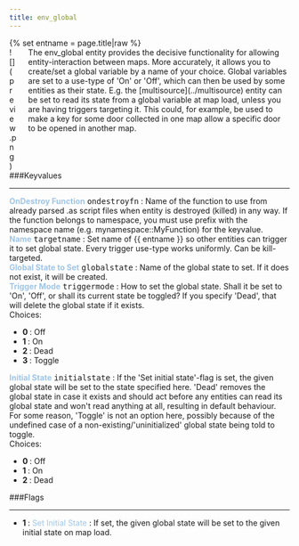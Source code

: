 ```yaml
---
title: env_global
---
```

<div>{% set entname = page.title|raw %}</div>
<div class="container previewimg">
<div class="columns">
<div class="imagepadding column col-auto" markdown="1">![](preview.png)</div>
<div class="column entityentry" markdown="1">The env_global entity provides the decisive functionality for allowing entity-interaction between maps. More accurately, it allows you to create/set a global variable by a name of your choice. Global variables are set to a use-type of 'On' or 'Off', which can then be used by some entities as their state. E.g. the [multisource](../multisource) entity can be set to read its state from a global variable at map load, unless you are having triggers targeting it. This could, for example, be used to make a key for some door collected in one map allow a specific door to be opened in another map.</div>
</div>
</div>
###Keyvalues
<hr>
<div class="entityentry" markdown="1">
<span style="color:#9fc5e8;"><b>OnDestroy Function</b></span> <kbd  class="tooltip" data-tooltip="string">ondestroyfn</kbd> :
Name of the function to use from already parsed .as script files when entity is destroyed (killed) in any way. If the function belongs to namespace, you must use prefix with the namespace name (e.g. mynamespace::MyFunction) for the keyvalue.
</div>
<div class="entityentry" markdown="1">
<span style="color:#9fc5e8;"><b>Name</b></span> <kbd  class="tooltip" data-tooltip="target_source">targetname</kbd> :
Set name of {{ entname }} so other entities can trigger it to set global state. Every trigger use-type works uniformly. Can be kill-targeted.
</div>
<div class="entityentry" markdown="1">
<span style="color:#9fc5e8;"><b>Global State to Set</b></span> <kbd  class="tooltip" data-tooltip="string">globalstate</kbd> :
Name of the global state to set. If it does not exist, it will be created.
</div>
<div class="entityentry" markdown="1">
<span style="color:#9fc5e8;"><b>Trigger Mode</b></span> <kbd  class="tooltip" data-tooltip="choices">triggermode</kbd> :
How to set the global state. Shall it be set to 'On', 'Off', or shall its current state be toggled? If you specify 'Dead', that will delete the global state if it exists.
<div class="accordion">
<input type="checkbox" id="accordion-1" name="accordion-checkbox" hidden>
<label class="accordion-header" for="accordion-1">
<i class="icon icon-arrow-right mr-1"></i>
Choices:
</label>
<div class="accordion-body">
<ul>
<li><b>0 </b> : Off</li>
<li><b>1 </b> : On</li>
<li><b>2 </b> : Dead</li>
<li><b>3 </b> : Toggle</li>
</ul>
</div>
</div>
</div>
<div class="entityentry" markdown="1">
<span style="color:#9fc5e8;"><b>Initial State</b></span> <kbd  class="tooltip" data-tooltip="choices">initialstate</kbd> :
If the 'Set initial state'-flag is set, the given global state will be set to the state specified here. 'Dead' removes the global state in case it exists and should act before any entities can read its global state and won't read anything at all, resulting in default behaviour. For some reason, 'Toggle' is not an option here, possibly because of the undefined case of a non-existing/'uninitialized' global state being told to toggle.
<div class="accordion">
<input type="checkbox" id="accordion-2" name="accordion-checkbox" hidden>
<label class="accordion-header" for="accordion-2">
<i class="icon icon-arrow-right mr-1"></i>
Choices:
</label>
<div class="accordion-body">
<ul>
<li><b>0 </b> : Off</li>
<li><b>1 </b> : On</li>
<li><b>2 </b> : Dead</li>
</ul>
</div>
</div>
</div>
###Flags
<hr>
<div class="entityflags">
<ul>
<li class="imagepadding" markdown="1"><b>1 </b> : <span style="color:#9fc5e8;">Set Initial State</span> : If set, the given global state will be set to the given initial state on map load.</li>
</ul>
</div>
